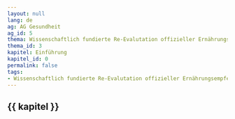 ```yaml
---
layout: null
lang: de
ag: AG Gesundheit
ag_id: 5
thema: Wissenschaftlich fundierte Re-Evalutation offizieller Ernährungsempfehlungen
thema_id: 3
kapitel: Einführung
kapitel_id: 0
permalink: false
tags:
- Wissenschaftlich fundierte Re-Evalutation offizieller Ernährungsempfehlungen
---
```


## {{ kapitel }}
